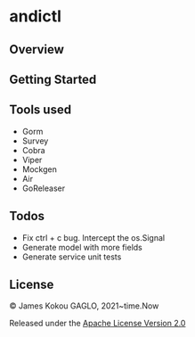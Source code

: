 # andictl

## Overview

## Getting Started

## Tools used
- Gorm
- Survey
- Cobra
- Viper
- Mockgen
- Air
- GoReleaser

## Todos
- Fix ctrl + c bug. Intercept the os.Signal
- Generate model with more fields
- Generate service unit tests

## License

© James Kokou GAGLO, 2021~time.Now

Released under the [Apache License Version 2.0](https://www.apache.org/licenses/LICENSE-2.0.txt)
